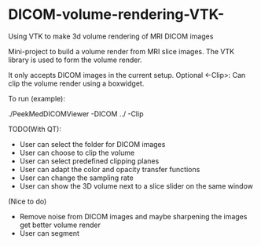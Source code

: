 # DICOM-volume-rendering-VTK-
Using VTK to make 3d volume rendering of MRI DICOM images

Mini-project to build a volume render from MRI slice images. The VTK library is used to form the volume render. 

It only accepts DICOM images in the current setup. Optional <-Clip>: Can clip the volume render using a boxwidget.

To run (example):

./PeekMedDICOMViewer -DICOM ../<Folder name> -Clip

TODO(With QT):
- User can select the folder for DICOM images
- User can choose to clip the volume
- User can select predefined clipping planes
- User can adapt the color and opacity transfer functions
- User can change the sampling rate
- User can show the 3D volume next to a slice slider on the same window

(Nice to do)
- Remove noise from DICOM images and maybe sharpening the images get better volume render
- User can segment 
